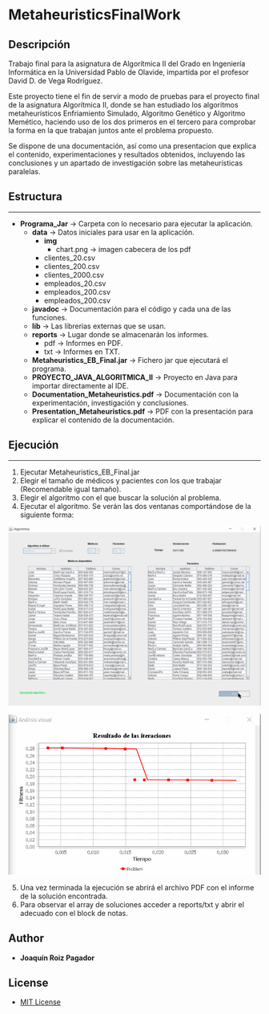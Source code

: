 # MetaheuristicsFinalWork

## Descripción

Trabajo final para la asignatura de Algorítmica II del Grado en Ingeniería Informática en la Universidad Pablo de Olavide, impartida por el profesor David D. de Vega Rodríguez.

Este proyecto tiene el fin de servir a modo de pruebas para el proyecto final de la asignatura Algorítmica II, donde se han estudiado los algoritmos metaheurísticos Enfriamiento Simulado, Algoritmo Genético y Algoritmo Memético, haciendo uso de los dos primeros en el tercero para comprobar la forma en la que trabajan juntos ante el problema propuesto.

Se dispone de una documentación, así como una presentacion que explica el contenido, experimentaciones y resultados obtenidos, incluyendo las conclusiones y un apartado de investigación sobre las metaheurísticas paralelas.

## Estructura
--------------------
* **Programa_Jar** → Carpeta con lo necesario para ejecutar la aplicación.
    * **data** → Datos iniciales para usar en la aplicación.
        * **img**
            * chart.png → imagen cabecera de los pdf
        * clientes_20.csv
        * clientes_200.csv
        * clientes_2000.csv
        * empleados_20.csv
        * empleados_200.csv
        * empleados_200.csv
    * **javadoc** → Documentación para el código y cada una de las funciones.
    * **lib** → Las librerías externas que se usan.
    * **reports** → Lugar donde se almacenarán los informes.
        * pdf → Informes en PDF.
        * txt → Informes en TXT.
    * **Metaheuristics_EB_Final.jar** → Fichero jar que ejecutará el programa.
    * **PROYECTO_JAVA_ALGORITMICA_II** → Proyecto en Java para importar directamente al IDE.
    * **Documentation_Metaheuristics.pdf** → Documentación con la experimentación, investigación y conclusiones.
    * **Presentation_Metaheuristics.pdf** → PDF con la presentación para explicar el contenido de la documentación.
## Ejecución
--------------------
1. Ejecutar Metaheuristics_EB_Final.jar
2. Elegir el tamaño de médicos y pacientes con los que trabajar (Recomendable igual tamaño).
3. Elegir el algoritmo con el que buscar la solución al problema. 
4. Ejecutar el algoritmo. Se verán las dos ventanas comportándose de la siguiente forma:

![](https://github.com/QuiniRoizPagador/MetaheuristicsFinalWork/blob/master/mainView.gif)


![](https://github.com/QuiniRoizPagador/MetaheuristicsFinalWork/blob/master/graphic.gif)


5. Una vez terminada la ejecución se abrirá el archivo PDF con el informe de la solución encontrada.
5. Para observar el array de soluciones acceder a reports/txt y abrir el adecuado con el block de notas.

## Author

* **Joaquín Roiz Pagador** 


## License
 * [MIT License](https://github.com/QuiniRoizPagador/MetaheuristicsFinalWork/blob/master/LICENSE)